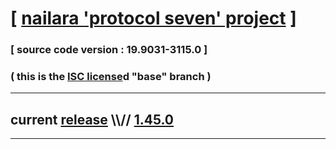 
# [ [nailara 'protocol seven' project](http://src.nailara.net/) ]

### [ source code version : 19.9031-3115.0 ]

### ( this is the [ISC license](license)d "base" branch )
---
## current [release](https://github.com/anotherlink/nailara/releases) \\\\// [1.45.0](https://github.com/anotherlink/nailara/releases/tag/1.45.0)
---
